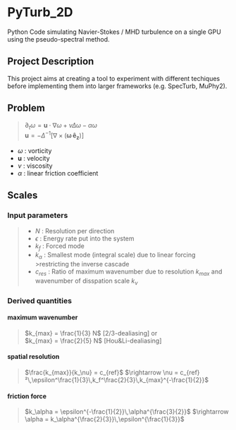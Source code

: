 # PyTurb_2D

Python Code simulating Navier-Stokes / MHD turbulence on a single GPU using the pseudo-spectral method.

## Project Description

This project aims at creating a tool to experiment with different techiques before implementing them into larger frameworks (e.g. SpecTurb, MuPhy2).

## Problem
> $\partial_t \omega = \mathbf{u} \cdot \nabla \omega + \nu \Delta \omega - \alpha \omega$  
> $\mathbf{u} = - \Delta^{-1} [ \nabla \times (\mathbf{\omega \, \hat{e}_z}) ]$

- $\omega$ : vorticity
- $\mathbf{u}$ : velocity
- $\nu$ : viscosity
- $\alpha$ : linear friction coefficient

## Scales

### Input parameters

>- $N$ : Resolution per direction
>- $\epsilon$ : Energy rate put into the system
>- $k_f$ : Forced mode
>- $k_\alpha$ : Smallest mode (integral scale) due to linear forcing >restricting the inverse cascade
>- $c_{res}$ : Ratio of maximum wavenumber due to resolution $k_{max}$ and wavenumber of disspation scale $k_\nu$

### Derived quantities

#### maximum wavenumber
>$k_{max} = \frac{1}{3} N$ [2/3-dealiasing] or   
>$k_{max} = \frac{2}{5} N$ [Hou&Li-dealiasing]

#### spatial resolution
>$\frac{k_{max}}{k_\nu} = c_{ref}$
$\rightarrow \nu = c_{ref}²\,\epsilon^\frac{1}{3}\,k_f^\frac{2}{3}\,k_{max}^{-\frac{1}{2}}$

#### friction force
>$k_\alpha = \epsilon^{-\frac{1}{2}}\,\alpha^{\frac{3}{2}}$
$\rightarrow \alpha = k_\alpha^{\frac{2}{3}}\,\epsilon^{\frac{1}{3}}$